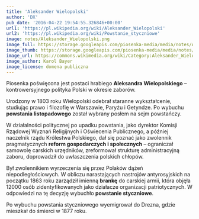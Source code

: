 ```yaml
---
title: 'Aleksander Wielopolski'
author: 'DX'
pub_date: '2016-04-22 19:54:55.326846+00:00'
url1: 'https://pl.wikipedia.org/wiki/Aleksander_Wielopolski'
url2: 'https://pl.wikipedia.org/wiki/Powstanie_styczniowe'
image: notes/Aleksander_Wielopolski.png
image_full: https://storage.googleapis.com/piosenka-media/media/notes/Aleksander_Wielopolski.png
image_thumb: https://storage.googleapis.com/piosenka-media/media/notes/Aleksander_Wielopolski.png.0x300_q85_upscale.jpg
image_url: https://commons.wikimedia.org/wiki/Category:Aleksander_Wielopolski#/media/File:Aleksander_Wielopolski.PNG
image_author: Karol Bayer
image_license: domena publiczna
---
```


Piosenka poświęcona jest postaci hrabiego **Aleksandra Wielopolskiego** – kontrowersyjnego polityka Polski w okresie zaborów.

Urodzony w 1803 roku Wielopolski odebrał staranne wykształcenie, studiując prawo i filozofię w Warszawie, Paryżu i Getyndze. Po wybuchu **powstania listopadowego** został wybrany posłem na sejm powstańczy.

W działalności politycznej po upadku powstania, jako dyrektor Komisji Rządowej Wyznań Religijnych i Oświecenia Publicznego, a później naczelnik rządu Królestwa Polskiego, dał się poznać jako zwolennik pragmatycznych **reform gospodarczych i społecznych** – ograniczał samowolę carskich urzędników, zreformował strukturę administracyjną zaboru, doprowadził do uwłaszczenia polskich chłopów.

Był zwolennikiem wyrzeczenia się przez Polaków dążeń niepodległościowych. W obliczu narastających nastrojów antyrosyjskich na początku 1863 roku zarządził imienną **brankę** do carskiej armii, która objęła 12000 osób zidentyfikowanych jako działacze organizacji patriotycznych. W odpowiedzi na tę decyzję wybuchło **powstanie styczniowe**.

Po wybuchu powstania styczniowego wyemigrował do Drezna, gdzie mieszkał do śmierci w 1877 roku.